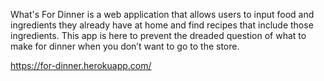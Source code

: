 What's For Dinner is a web application that allows users to input food and ingredients they already have at home and find recipes that include those ingredients. This app is here to prevent the dreaded question of what to make for dinner when you don’t want to go to the store.

https://for-dinner.herokuapp.com/